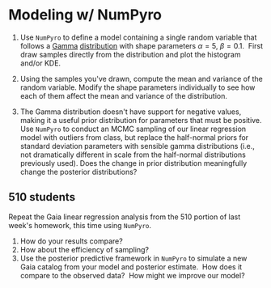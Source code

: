 # Modeling w/ NumPyro

1. Use `NumPyro` to define a model containing a single random variable that follows a [Gamma](https://en.wikipedia.org/wiki/Gamma_distribution) [distribution](https://num.pyro.ai/en/stable/distributions.html#gamma) with shape parameters $\alpha=5$, $\beta=0.1$.  First draw samples directly from the distribution and plot the histogram and/or KDE.

1. Using the samples you've drawn, compute the mean and variance of the random variable. Modify the shape parameters individually to see how each of them affect the mean and variance of the distribution.

1. The Gamma distribution doesn't have support for negative values, making it a useful prior distribution for parameters that must be positive. Use `NumPyro` to conduct an MCMC sampling of our linear regression model with outliers from class, but replace the half-normal priors for standard deviation parameters with sensible gamma distributions (i.e., not dramatically different in scale from the half-normal distributions previously used). Does the change in prior distribution meaningfully change the posterior distributions?

## 510 students
Repeat the Gaia linear regression analysis from the 510 portion of last week's homework, this time using `NumPyro`.

1. How do your results compare?
1. How about the efficiency of sampling?
1. Use the posterior predictive framework in `NumPyro` to simulate a new Gaia catalog from your model and posterior estimate.  How does it compare to the observed data?  How might we improve our model?